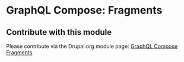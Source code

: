 # GraphQL Compose: Fragments

## Contribute with this module

Please contribute via the Drupal.org module page: [GraphQL Compose Fragments](https://www.drupal.org/project/graphql_compose_fragments).
